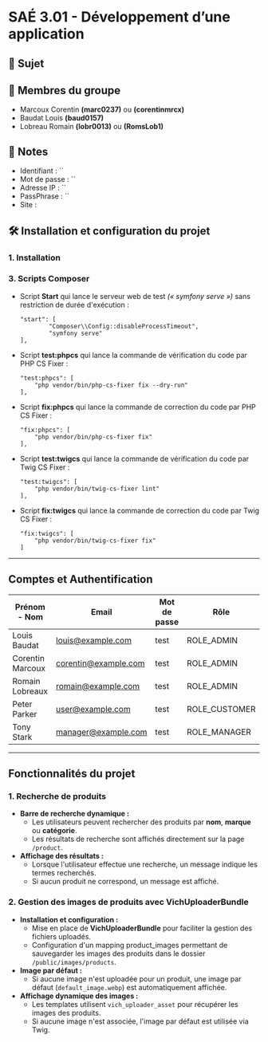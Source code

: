 # SAÉ 3.01 - Développement d’une application

## 📄 Sujet

## 👥 Membres du groupe 
- Marcoux Corentin **(marc0237)** ou **(corentinmrcx)**
- Baudat Louis **(baud0157)**
- Lobreau Romain **(lobr0013)** ou **(RomsLob1)**

## 📝 Notes
- Identifiant : ``
- Mot de passe : ``
- Adresse IP : ``
- PassPhrase : ``
- Site : 

## 🛠️ Installation et configuration du projet
### 1. Installation 


### 3. Scripts Composer
- Script **Start** qui lance le serveur web de test *(« symfony serve »)* sans restriction de durée d'exécution :
    ```
    "start": [
            "Composer\\Config::disableProcessTimeout",
            "symfony serve"
    ],
   ```
- Script **test:phpcs** qui lance la commande de vérification du code par PHP CS Fixer :
    ```
    "test:phpcs": [
        "php vendor/bin/php-cs-fixer fix --dry-run"
    ],
  ```
- Script **fix:phpcs** qui lance la commande de correction du code par PHP CS Fixer :
    ```
    "fix:phpcs": [
        "php vendor/bin/php-cs-fixer fix"
    ],
  ```
- Script **test:twigcs** qui lance la commande de vérification du code par Twig CS Fixer :
    ```
    "test:twigcs": [
        "php vendor/bin/twig-cs-fixer lint"
    ],
    ```
- Script **fix:twigcs** qui lance la commande de correction du code par Twig CS Fixer :
    ```
    "fix:twigcs": [
        "php vendor/bin/twig-cs-fixer fix"
    ]
    ```
***
## Comptes et Authentification
| **Prénom - Nom** | **Email**                | **Mot de passe** | **Rôle**          |
|------------------|----------------------|--------------|---------------|
| Louis Baudat     | louis@example.com     | test         | ROLE_ADMIN    |
| Corentin Marcoux | corentin@example.com  | test         | ROLE_ADMIN    |
| Romain Lobreaux  | romain@example.com    | test         | ROLE_ADMIN    |
| Peter Parker     | user@example.com      | test         | ROLE_CUSTOMER |
| Tony Stark       | manager@example.com    | test         | ROLE_MANAGER  |
***

## Fonctionnalités du projet
### 1. Recherche de produits
- **Barre de recherche dynamique :**
  - Les utilisateurs peuvent rechercher des produits par **nom**, **marque** ou **catégorie**.
  - Les résultats de recherche sont affichés directement sur la page `/product`.
- **Affichage des résultats :**
  - Lorsque l'utilisateur effectue une recherche, un message indique les termes recherchés.
  - Si aucun produit ne correspond, un message est affiché.
### 2. Gestion des images de produits avec VichUploaderBundle
  - **Installation et configuration :**
     - Mise en place de **VichUploaderBundle** pour faciliter la gestion des fichiers uploadés.
      - Configuration d'un mapping product_images permettant de sauvegarder les images des produits dans le dossier `/public/images/products`.
- **Image par défaut :**
   - Si aucune image n'est uploadée pour un produit, une image par défaut (`default_image.webp`) est automatiquement affichée.
- **Affichage dynamique des images :**
   - Les templates utilisent `vich_uploader_asset` pour récupérer les images des produits.
   - Si aucune image n'est associée, l'image par défaut est utilisée via Twig.
  


